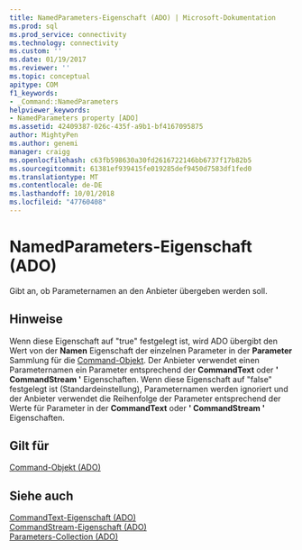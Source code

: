 ```yaml
---
title: NamedParameters-Eigenschaft (ADO) | Microsoft-Dokumentation
ms.prod: sql
ms.prod_service: connectivity
ms.technology: connectivity
ms.custom: ''
ms.date: 01/19/2017
ms.reviewer: ''
ms.topic: conceptual
apitype: COM
f1_keywords:
- _Command::NamedParameters
helpviewer_keywords:
- NamedParameters property [ADO]
ms.assetid: 42409387-026c-435f-a9b1-bf4167095875
author: MightyPen
ms.author: genemi
manager: craigg
ms.openlocfilehash: c63fb598630a30fd2616722146bb6737f17b82b5
ms.sourcegitcommit: 61381ef939415fe019285def9450d7583df1fed0
ms.translationtype: MT
ms.contentlocale: de-DE
ms.lasthandoff: 10/01/2018
ms.locfileid: "47760408"
---
```

# <a name="namedparameters-property-ado"></a>NamedParameters-Eigenschaft (ADO)
Gibt an, ob Parameternamen an den Anbieter übergeben werden soll.  
  
## <a name="remarks"></a>Hinweise  
 Wenn diese Eigenschaft auf "true" festgelegt ist, wird ADO übergibt den Wert von der **Namen** Eigenschaft der einzelnen Parameter in der **Parameter** Sammlung für die [Command-Objekt](../../../ado/reference/ado-api/command-object-ado.md). Der Anbieter verwendet einen Parameternamen ein Parameter entsprechend der **CommandText** oder **' CommandStream '** Eigenschaften. Wenn diese Eigenschaft auf "false" festgelegt ist (Standardeinstellung), Parameternamen werden ignoriert und der Anbieter verwendet die Reihenfolge der Parameter entsprechend der Werte für Parameter in der **CommandText** oder **' CommandStream '** Eigenschaften.  
  
## <a name="applies-to"></a>Gilt für  
 [Command-Objekt (ADO)](../../../ado/reference/ado-api/command-object-ado.md)  
  
## <a name="see-also"></a>Siehe auch  
 [CommandText-Eigenschaft (ADO)](../../../ado/reference/ado-api/commandtext-property-ado.md)   
 [CommandStream-Eigenschaft (ADO)](../../../ado/reference/ado-api/commandstream-property-ado.md)   
 [Parameters-Collection (ADO)](../../../ado/reference/ado-api/parameters-collection-ado.md)
